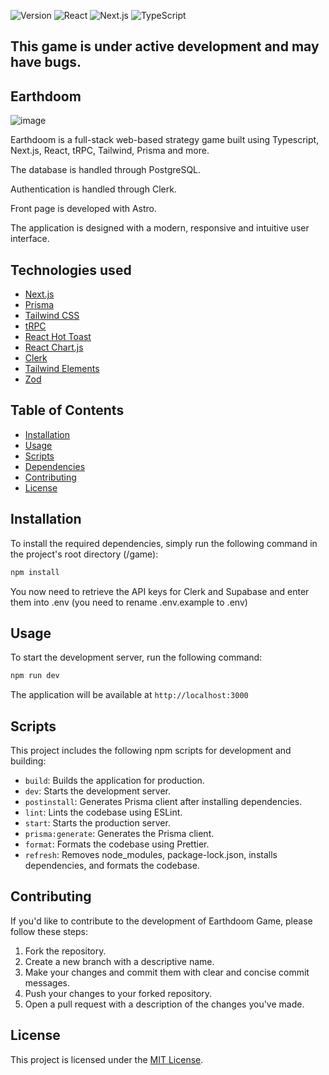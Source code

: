 ![Version](https://img.shields.io/badge/version-0.4.8-blue)
![React](https://img.shields.io/badge/React-18.3.1-success)
![Next.js](https://img.shields.io/badge/Next.js-14.2.4-success)
![TypeScript](https://img.shields.io/badge/TypeScript-5.1.6-success) 

## This game is under active development and may have bugs.

## Earthdoom

![image](https://github.com/user-attachments/assets/268ea184-adef-4e12-9207-856e7bb119a5)

Earthdoom is a full-stack web-based strategy game built using Typescript, Next.js, React, tRPC, Tailwind, Prisma and more.

The database is handled through PostgreSQL.

Authentication is handled through Clerk.

Front page is developed with Astro.

The application is designed with a modern, responsive and intuitive user interface.

## Technologies used

- [Next.js](https://nextjs.org)
- [Prisma](https://prisma.io)
- [Tailwind CSS](https://tailwindcss.com)
- [tRPC](https://trpc.io)
- [React Hot Toast](https://react-hot-toast.com)
- [React Chart.js](https://react-chartjs-2.js.org)
- [Clerk](https://clerk.com)
- [Tailwind Elements](https://tailwind-elements.com)
- [Zod](https://github.com/colinhacks/zod)

## Table of Contents

- [Installation](#installation)
- [Usage](#usage)
- [Scripts](#scripts)
- [Dependencies](#dependencies)
- [Contributing](#contributing)
- [License](#license)

## Installation

To install the required dependencies, simply run the following command in the project's root directory (/game):

```bash
npm install
```
You now need to retrieve the API keys for Clerk and Supabase and enter them into .env (you need to rename .env.example to .env)

## Usage

To start the development server, run the following command:

```bash
npm run dev
```

The application will be available at `http://localhost:3000`

## Scripts

This project includes the following npm scripts for development and building:

- `build`: Builds the application for production.
- `dev`: Starts the development server.
- `postinstall`: Generates Prisma client after installing dependencies.
- `lint`: Lints the codebase using ESLint.
- `start`: Starts the production server.
- `prisma:generate`: Generates the Prisma client.
- `format`: Formats the codebase using Prettier.
- `refresh`: Removes node_modules, package-lock.json, installs dependencies, and formats the codebase.

## Contributing

If you'd like to contribute to the development of Earthdoom Game, please follow these steps:

1. Fork the repository.
2. Create a new branch with a descriptive name.
3. Make your changes and commit them with clear and concise commit messages.
4. Push your changes to your forked repository.
5. Open a pull request with a description of the changes you've made.

## License

This project is licensed under the [MIT License](LICENSE).
